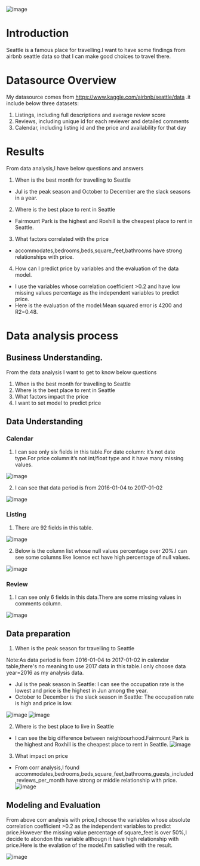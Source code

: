 ![image](https://user-images.githubusercontent.com/30916036/129551845-5bdab939-e32e-4940-9bd2-613bae7bbbf4.png)

# Introduction
Seattle is a famous place for travelling.I want to have some findings from airbnb seattle data so that I can make good choices to travel there.

# Datasource Overview
My datasource comes from https://www.kaggle.com/airbnb/seattle/data .it include below three datasets:
1. Listings, including full descriptions and average review score
2. Reviews, including unique id for each reviewer and detailed comments
3. Calendar, including listing id and the price and availability for that day

# Results
From data analysis,I have below questions and answers
1. When is the best month for travelling to Seattle
- Jul is the peak season and October to December are the slack seasons in a year.

2. Where is the best place to rent in Seattle
- Fairmount Park is the highest and Roxhill is the cheapest place to rent in Seattle.

3. What factors correlated with the price
- accommodates,bedrooms,beds,square_feet,bathrooms have strong relationships with price.

4. How can I predict price by variables and the evaluation of the data model.
- I use the variables whose correlation coefficient >0.2 and have low missing values percentage as the independent variables to predict price. 
- Here is the evaluation of the model:Mean squared error is 4200 and R2=0.48.


# Data analysis process
## Business Understanding.
From the data analysis I want to get to know below questions
1. When is the best month for travelling to Seattle
2. Where is the best place to rent in Seattle
3. What factors impact the price
4. I want to set model to predict price

## Data Understanding
### Calendar
1. I can see only six fields in this table.For date column: it’s not date type.For price column:it’s not int/float type and it have many missing values.

![image](https://user-images.githubusercontent.com/30916036/129543154-952ace67-4034-4c61-b4c7-20b00f340db7.png)


2. I can see that data period is from 2016-01-04 to 2017-01-02

![image](https://user-images.githubusercontent.com/30916036/129543216-0ab6b2ef-ecf5-41bd-8934-3d5a1666eb44.png)

### Listing
1. There are 92 fields in this table.

![image](https://user-images.githubusercontent.com/30916036/129543469-cb139987-c832-486c-a32e-f494141bfa65.png)

2. Below is the column list whose null values percentage over 20%.I can see some columns like licence ect have high percentage of null values.

![image](https://user-images.githubusercontent.com/30916036/129653862-85f70fc6-d48a-482f-9764-d0f9318f0612.png)


### Review
1. I can see only  6 fields in this data.There are some missing values in comments column.

![image](https://user-images.githubusercontent.com/30916036/129543654-33c1815e-838e-4f17-9199-e0b2192ea9dc.png)

## Data preparation
1. When is the peak season for travelling to Seattle

Note:As data period is from 2016-01-04 to 2017-01-02 in calendar table,there's no meaning to use 2017 data in this table.I only choose data year=2016 as my analysis data.
- Jul is the peak season in Seattle: I can see the occupation rate is the lowest and price is the highest in Jun among the year.
- October to December is the slack season in Seattle: The occupation rate is high and price is low.

![image](https://user-images.githubusercontent.com/30916036/129544914-5a0dbdcd-4dd7-4d25-a077-3d3047997d55.png)
![image](https://user-images.githubusercontent.com/30916036/129544958-caced60d-7631-4cb8-b2aa-077bbd63de95.png)


2. Where is the best place to live in Seattle

- I can see the big difference between neighbourhood.Fairmount Park is the highest and Roxhill is the cheapest place to rent in Seattle.
![image](https://user-images.githubusercontent.com/30916036/129546727-215b1f65-d48a-4604-a552-79ca79524111.png)


3. What impact on price
- From corr analysis,I found accommodates,bedrooms,beds,square_feet,bathrooms,guests_included,reviews_per_month have strong or middle relationship with price.
![image](https://user-images.githubusercontent.com/30916036/129547495-c5f9103b-c4aa-4adb-a9b1-47b92c31ac23.png)

## Modeling and Evaluation
From above corr analysis with price,I choose the variables whose absolute correlation coefficient >0.2 as the independent variables to predict price.However the missing value percentage of square_feet is over 50%,I decide to abondon this variable althougn it have high relationship with price.Here is the evalation of the model.I'm satisfied with the result.

![image](https://user-images.githubusercontent.com/30916036/129565294-62869f8a-9235-4d93-8380-c7f355e8d97d.png)


